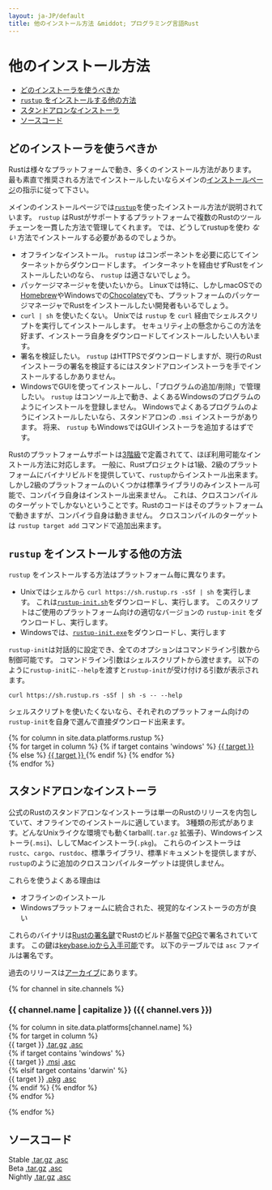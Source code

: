 ```yaml
---
layout: ja-JP/default
title: 他のインストール方法 &middot; プログラミング言語Rust
---
```


# 他のインストール方法

- [どのインストーラを使うべきか](#which)
- [`rustup` をインストールする他の方法](#more-rustup)
- [スタンドアロンなインストーラ](#standalone)
- [ソースコード](#source)

## どのインストーラを使うべきか
<span id="which"></span>

Rustは様々なプラットフォームで動き、多くのインストール方法があります。
最も素直で推奨される方法でインストールしたいならメインの[インストールページ][installation page]の指示に従って下さい。

メインのインストールページでは[`rustup`]を使ったインストール方法が説明されています。
`rustup` はRustがサポートするプラットフォームで複数のRustのツールチェーンを一貫した方法で管理してくれます。
では、どうしてrustupを使わ _ない_ 方法でインストールする必要があるのでしょうか。

- オフラインなインストール。
  `rustup` はコンポーネントを必要に応じてインターネットからダウンロードします。
  インターネットを経由せずRustをインストールしたいのなら、 `rustup` は適さないでしょう。
- パッケージマネージャを使いたいから。
  Linuxでは特に、しかしmacOSでの[Homebrew]やWindowsでの[Chocolatey]でも、プラットフォームのパッケージマネージャでRustをインストールしたい開発者もいるでしょう。
- `curl | sh` を使いたくない。
  Unixでは `rustup` を `curl` 経由でシェルスクリプトを実行してインストールします。
  セキュリティ上の懸念からこの方法を好まず、インストーラ自身をダウンロードしてインストールしたい人もいます。
- 署名を検証したい。
  `rustup` はHTTPSでダウンロードしますが、現行のRustインストーラの署名を検証するにはスタンドアロンインストーラを手でインストールするしかありません。
- WindowsでGUIを使ってインストールし、「プログラムの追加/削除」で管理したい。
  `rustup` はコンソール上で動き、よくあるWindowsのプログラムのようにインストールを登録しません。
  Windowsでよくあるプログラムのようにインストールしたいなら、スタンドアロンの `.msi` インストーラがあります。
  将来、 `rustup` もWindowsではGUIインストーラを追加するはずです。

Rustのプラットフォームサポートは[3階級][three tiers]で定義されてて、ほぼ利用可能なインストール方法に対応します。
一般に、Rustプロジェクトは1級、2級のプラットフォームにバイナリビルドを提供していて、`rustup`からインストール出来ます。
しかし2級のプラットフォームのいくつかは標準ライブラリのみインストール可能で、コンパイラ自身はインストール出来ません。
これは、クロスコンパイルのターゲットでしかないということです。Rustのコードはそのプラットフォームで動きますが、コンパイラ自身は動きません。
クロスコンパイルのターゲットは `rustup target add` コマンドで追加出来ます。


## `rustup` をインストールする他の方法
<span id="rustup"></span>

`rustup` をインストールする方法はプラットフォーム毎に異なります。

* Unixではシェルから `curl https://sh.rustup.rs -sSf | sh` を実行します。
  これは[`rustup-init.sh`]をダウンロードし、実行します。
  このスクリプトはご使用のプラットフォーム向けの適切なバージョンの `rustup-init` をダウンロードし、実行します。
* Windowsでは、[`rustup-init.exe`]をダウンロードし、実行します

`rustup-init`は対話的に設定でき、全てのオプションはコマンドライン引数から制御可能です。
コマンドライン引数はシェルスクリプトから渡せます。
以下のように`rustup-init`に`--help`を渡すと`rustup-init`が受け付ける引数が表示されます。


```
curl https://sh.rustup.rs -sSf | sh -s -- --help
```

シェルスクリプトを使いたくないなら、それぞれのプラットフォーム向けの`rustup-init`を自身で選んで直接ダウンロード出来ます。


<div class="rustup-init-table">
  {% for column in site.data.platforms.rustup %}
  <div>
    {% for target in column %}
    {% if target contains 'windows' %}
    <a href="https://static.rust-lang.org/rustup/dist/{{ target }}/rustup-init.exe">
      {{ target }}
    </a>
    {% else %}
    <a href="https://static.rust-lang.org/rustup/dist/{{ target }}/rustup-init">
      {{ target }}
    </a>
    {% endif %}
    {% endfor %}
  </div>
  {% endfor %}
</div>

## スタンドアロンなインストーラ
<span id="standalone"></span>

公式のRustのスタンドアロンなインストーラは単一のRustのリリースを内包していて、オフラインでのインストールに適しています。
3種類の形式があります。どんなUnixライクな環境でも動くtarball(`.tar.gz` 拡張子)、Windowsインストーラ(`.msi`)、ししてMacインストーラ(`.pkg`)。
これらのインストーラは`rustc`、`cargo`、`rustdoc`、標準ライブラリ、標準ドキュメントを提供しますが、`rustup`のように追加のクロスコンパイルターゲットは提供しません。

これらを使うよくある理由は

- オフラインのインストール
- Windowsプラットフォームに統合された、視覚的なインストーラの方が良い

これらのバイナリは[Rustの署名鍵][Rust signing key]でRustのビルド基盤で[GPG]で署名されていてます。
この鍵は[keybase.ioから入手可能][available on keybase.io]です。
以下のテーブルでは `asc` ファイルは署名です。

過去のリリースは[アーカイブ][the archives]にあります。

{% for channel in site.channels %}

### {{ channel.name | capitalize }} ({{ channel.vers }})
<span id="{{ channel.name }}"></span>

<div class="installer-table {{ channel.name }}">
  {% for column in site.data.platforms[channel.name] %}
  <div>
    {% for target in column %}
    <div>
      <span>{{ target }}</span>
      <a href="https://static.rust-lang.org/dist/rust-{{ channel.package }}-{{ target }}.tar.gz">.tar.gz</a>
      <a href="https://static.rust-lang.org/dist/rust-{{ channel.package }}-{{ target }}.tar.gz.asc">.asc</a>
    </div>
    {% if target contains 'windows' %}
    <div>
      <span>{{ target }}</span>
      <a href="https://static.rust-lang.org/dist/rust-{{ channel.package }}-{{ target }}.msi">.msi</a>
      <a href="https://static.rust-lang.org/dist/rust-{{ channel.package }}-{{ target }}.msi.asc">.asc</a>
    </div>
    {% elsif target contains 'darwin' %}
    <div>
      <span>{{ target }}</span>
      <a href="https://static.rust-lang.org/dist/rust-{{ channel.package }}-{{ target }}.pkg">.pkg</a>
      <a href="https://static.rust-lang.org/dist/rust-{{ channel.package }}-{{ target }}.pkg.asc">.asc</a>
    </div>
    {% endif %}
    {% endfor %}
  </div>
  {% endfor %}
</div>

{% endfor %}

## ソースコード
<span id="source"></span>

<div class="installer-table">
  <div>
    <div>
      <span>Stable</span>
      <a href="https://static.rust-lang.org/dist/rustc-{{ site.stable }}-src.tar.gz">.tar.gz</a>
      <a href="https://static.rust-lang.org/dist/rustc-{{ site.stable }}-src.tar.gz.asc">.asc</a>
    </div>
  </div>
  <div>
    <div>
      <span>Beta</span>
      <a href="https://static.rust-lang.org/dist/rustc-beta-src.tar.gz">.tar.gz</a>
      <a href="https://static.rust-lang.org/dist/rustc-beta-src.gz.asc">.asc</a>
    </div>
  </div>
  <div>
    <div>
      <span>Nightly</span>
      <a href="https://static.rust-lang.org/dist/rustc-nightly-src.tar.gz">.tar.gz</a>
      <a href="https://static.rust-lang.org/dist/rustc-nightly-src.tar.gz.asc">.asc</a>
    </div>
  </div>
</div>

[installation page]: install.html
[`rustup`]: https://github.com/rust-lang-nursery/rustup.rs
[other-rustup]: https://github.com/rust-lang-nursery/rustup.rs#other-installation-methods
[`rustup-init.exe`]: https://static.rust-lang.org/rustup/dist/i686-pc-windows-gnu/rustup-init.exe
[`rustup-init.sh`]: https://static.rust-lang.org/rustup/rustup-init.sh
[Homebrew]: http://brew.sh/
[Chocolatey]: http://chocolatey.org/
[three tiers]: https://forge.rust-lang.org/platform-support.html
[Rust signing key]: https://static.rust-lang.org/rust-key.gpg.ascii
[GPG]: https://gnupg.org/
[available on keybase.io]: https://keybase.io/rust
[the archives]: https://static.rust-lang.org/dist/index.html
